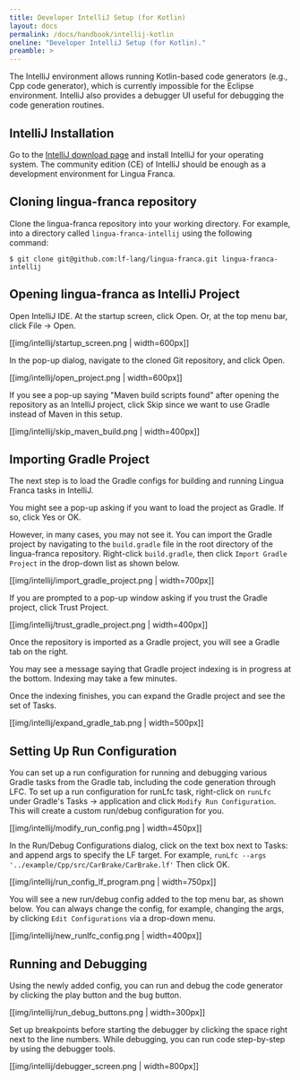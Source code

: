 ```yaml
---
title: Developer IntelliJ Setup (for Kotlin)
layout: docs
permalink: /docs/handbook/intellij-kotlin
oneline: "Developer IntelliJ Setup (for Kotlin)."
preamble: >
---
```

The IntelliJ environment allows running Kotlin-based code generators (e.g., Cpp code generator), which is currently impossible for the Eclipse environment.
IntelliJ also provides a debugger UI useful for debugging the code generation routines.

## IntelliJ Installation

Go to the [IntelliJ download page](https://www.jetbrains.com/idea/download/) and install IntelliJ for your operating system.
The community edition (CE) of IntelliJ should be enough as a development environment for Lingua Franca.

## Cloning lingua-franca repository

Clone the lingua-franca repository into your working directory.
For example, into a directory called `lingua-franca-intellij` using the following command:

```
$ git clone git@github.com:lf-lang/lingua-franca.git lingua-franca-intellij
```

## Opening lingua-franca as IntelliJ Project

Open IntelliJ IDE. At the startup screen, click Open.
Or, at the top menu bar, click File -> Open.

[[img/intellij/startup_screen.png | width=600px]]

In the pop-up dialog, navigate to the cloned Git repository, and click Open.

[[img/intellij/open_project.png | width=600px]]

If you see a pop-up saying "Maven build scripts found" after opening the repository as an IntelliJ project, click Skip since we want to use Gradle instead of Maven in this setup.

[[img/intellij/skip_maven_build.png | width=400px]]

## Importing Gradle Project

The next step is to load the Gradle configs for building and running Lingua Franca tasks in IntelliJ.

You might see a pop-up asking if you want to load the project as Gradle.
If so, click Yes or OK.

However, in many cases, you may not see it.
You can import the Gradle project by navigating to the `build.gradle` file in the root directory of the lingua-franca repository.
Right-click `build.gradle`, then click `Import Gradle Project` in the drop-down list as shown below.

[[img/intellij/import_gradle_project.png | width=700px]]

If you are prompted to a pop-up window asking if you trust the Gradle project, click Trust Project.

[[img/intellij/trust_gradle_project.png | width=400px]]

Once the repository is imported as a Gradle project, you will see a Gradle tab on the right.

You may see a message saying that Gradle project indexing is in progress at the bottom.
Indexing may take a few minutes.

Once the indexing finishes, you can expand the Gradle project and see the set of Tasks.

[[img/intellij/expand_gradle_tab.png | width=500px]]

## Setting Up Run Configuration

You can set up a run configuration for running and debugging various Gradle tasks from the Gradle tab, including the code generation through LFC.
To set up a run configuration for runLfc task, right-click on `runLfc` under Gradle's Tasks -> application and click `Modify Run Configuration`. This will create a custom run/debug configuration for you.

[[img/intellij/modify_run_config.png | width=450px]]

In the Run/Debug Configurations dialog, click on the text box next to Tasks: and append args to specify the LF target. For example, `runLfc --args '../example/Cpp/src/CarBrake/CarBrake.lf'` Then click OK.

[[img/intellij/run_config_lf_program.png | width=750px]]

You will see a new run/debug config added to the top menu bar, as shown below.
You can always change the config, for example, changing the args, by clicking `Edit Configurations` via a drop-down menu.

[[img/intellij/new_runlfc_config.png | width=400px]]

## Running and Debugging

Using the newly added config, you can run and debug the code generator by clicking the play button and the bug button.

[[img/intellij/run_debug_buttons.png | width=300px]]

Set up breakpoints before starting the debugger by clicking the space right next to the line numbers.
While debugging, you can run code step-by-step by using the debugger tools.

[[img/intellij/debugger_screen.png | width=800px]]